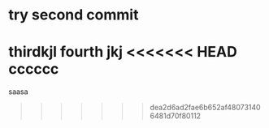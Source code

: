 # try second commit
thirdkjl
fourth
jkj
<<<<<<< HEAD
cccccc
=======
saasa
>>>>>>> dea2d6ad2fae6b652af480731406481d70f80112
